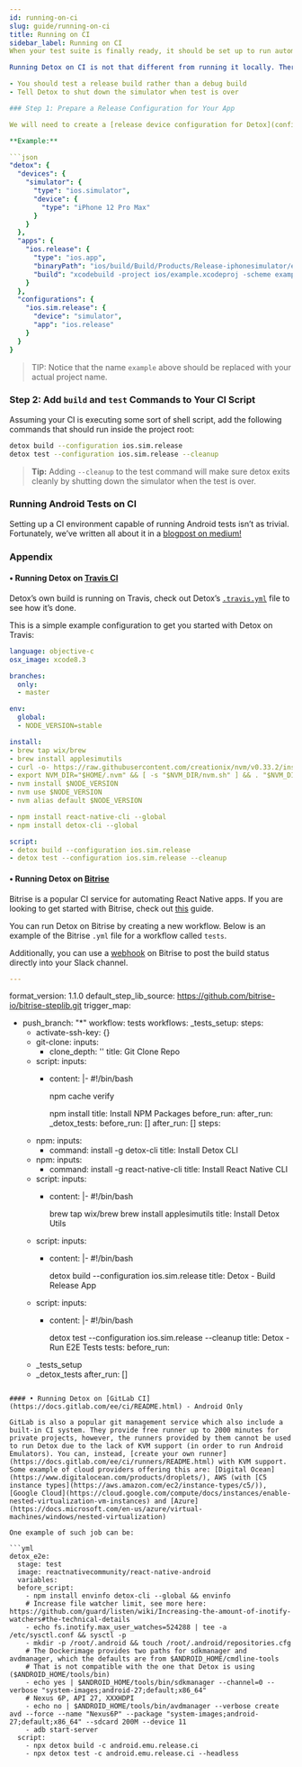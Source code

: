 ```yaml
---
id: running-on-ci
slug: guide/running-on-ci
title: Running on CI
sidebar_label: Running on CI
When your test suite is finally ready, it should be set up to run automatically on your CI server on every git push. This will alert you if new changes to the app break existing functionality.

Running Detox on CI is not that different from running it locally. There are two main differences:

- You should test a release build rather than a debug build
- Tell Detox to shut down the simulator when test is over

### Step 1: Prepare a Release Configuration for Your App

We will need to create a [release device configuration for Detox](config/overview.md#device-configurations) inside `package.json` under the `detox` section.

**Example:**

```json
"detox": {
  "devices": {
    "simulator": {
      "type": "ios.simulator",
      "device": {
        "type": "iPhone 12 Pro Max"
      }
    }
  },
  "apps": {
    "ios.release": {
      "type": "ios.app",
      "binaryPath": "ios/build/Build/Products/Release-iphonesimulator/example.app",
      "build": "xcodebuild -project ios/example.xcodeproj -scheme example -configuration Release -sdk iphonesimulator -derivedDataPath ios/build",
    }
  },
  "configurations": {
    "ios.sim.release": {
      "device": "simulator",
      "app": "ios.release"
    }
  }
}
```

> TIP: Notice that the name `example` above should be replaced with your actual project name.

### Step 2: Add `build` and `test` Commands to Your CI Script

Assuming your CI is executing some sort of shell script, add the following commands that should run inside the project root:

```sh
detox build --configuration ios.sim.release
detox test --configuration ios.sim.release --cleanup
```

> **Tip:** Adding `--cleanup` to the test command will make sure detox exits cleanly by shutting down the simulator when the test is over.

### Running Android Tests on CI

Setting up a CI environment capable of running Android tests isn’t as trivial. Fortunately, we’ve written all about it in a [blogpost on medium!](https://medium.com/wix-engineering/how-to-execute-android-ui-tests-on-ci-and-stay-alive-eb9089d88c1f)

### Appendix

#### • Running Detox on [Travis CI](https://travis-ci.org/)

Detox’s own build is running on Travis, check out Detox’s [`.travis.yml`](https://github.com/wix/Detox/tree/master/.travis.yml) file to see how it’s done.

This is a simple example configuration to get you started with Detox on Travis:

```yaml
language: objective-c
osx_image: xcode8.3

branches:
  only:
  - master

env:
  global:
  - NODE_VERSION=stable

install:
- brew tap wix/brew
- brew install applesimutils
- curl -o- https://raw.githubusercontent.com/creationix/nvm/v0.33.2/install.sh | bash
- export NVM_DIR="$HOME/.nvm" && [ -s "$NVM_DIR/nvm.sh" ] && . "$NVM_DIR/nvm.sh"
- nvm install $NODE_VERSION
- nvm use $NODE_VERSION
- nvm alias default $NODE_VERSION

- npm install react-native-cli --global
- npm install detox-cli --global

script:
- detox build --configuration ios.sim.release
- detox test --configuration ios.sim.release --cleanup

```

#### • Running Detox on [Bitrise](https://www.bitrise.io/)

Bitrise is a popular CI service for automating React Native apps. If you are looking to get started with Bitrise, check out [this](https://blog.bitrise.io/post/how-to-set-up-a-react-native-app-on-bitrise) guide.

You can run Detox on Bitrise by creating a new workflow. Below is an example of the Bitrise `.yml` file for a workflow called `tests`.

Additionally, you can use a [webhook](https://devcenter.bitrise.io/en/apps/webhooks/adding-incoming-webhooks.html) on Bitrise to post the build status directly into your Slack channel.

```yml
---
```

format_version: 1.1.0
default_step_lib_source: https://github.com/bitrise-io/bitrise-steplib.git
trigger_map:
- push_branch: "*"
  workflow: tests
workflows:
  _tests_setup:
    steps:
    - activate-ssh-key: {}
    - git-clone:
        inputs:
        - clone_depth: ''
        title: Git Clone Repo
    - script:
        inputs:
        - content: |-
            #!/bin/bash

            npm cache verify

            npm install
        title: Install NPM Packages
    before_run:
    after_run:
  _detox_tests:
    before_run: []
    after_run: []
    steps:
    - npm:
        inputs:
        - command: install -g detox-cli
        title: Install Detox CLI
    - npm:
        inputs:
        - command: install -g react-native-cli
        title: Install React Native CLI
    - script:
        inputs:
        - content: |-
            #!/bin/bash

            brew tap wix/brew
            brew install applesimutils
        title: Install Detox Utils
    - script:
        inputs:
        - content: |-
            #!/bin/bash

            detox build --configuration ios.sim.release
        title: Detox - Build Release App
    - script:
        inputs:
        - content: |-
            #!/bin/bash

            detox test --configuration ios.sim.release --cleanup
        title: Detox - Run E2E Tests
  tests:
    before_run:
    - _tests_setup
    - _detox_tests
    after_run: []
```

#### • Running Detox on [GitLab CI](https://docs.gitlab.com/ee/ci/README.html) - Android Only

GitLab is also a popular git management service which also include a built-in CI system. They provide free runner up to 2000 minutes for private projects, however, the runners provided by them cannot be used to run Detox due to the lack of KVM support (in order to run Android Emulators). You can, instead, [create your own runner](https://docs.gitlab.com/ee/ci/runners/README.html) with KVM support. Some example of cloud providers offering this are: [Digital Ocean](https://www.digitalocean.com/products/droplets/), AWS (with [C5 instance types](https://aws.amazon.com/ec2/instance-types/c5/)), [Google Cloud](https://cloud.google.com/compute/docs/instances/enable-nested-virtualization-vm-instances) and [Azure](https://docs.microsoft.com/en-us/azure/virtual-machines/windows/nested-virtualization)

One example of such job can be:

```yml
detox_e2e:
  stage: test
  image: reactnativecommunity/react-native-android
  variables:
  before_script:
    - npm install envinfo detox-cli --global && envinfo
    # Increase file watcher limit, see more here: https://github.com/guard/listen/wiki/Increasing-the-amount-of-inotify-watchers#the-technical-details
    - echo fs.inotify.max_user_watches=524288 | tee -a /etc/sysctl.conf && sysctl -p
    - mkdir -p /root/.android && touch /root/.android/repositories.cfg
    # The Dockerimage provides two paths for sdkmanager and avdmanager, which the defaults are from $ANDROID_HOME/cmdline-tools
    # That is not compatible with the one that Detox is using ($ANDROID_HOME/tools/bin)
    - echo yes | $ANDROID_HOME/tools/bin/sdkmanager --channel=0 --verbose "system-images;android-27;default;x86_64"
    # Nexus 6P, API 27, XXXHDPI
    - echo no | $ANDROID_HOME/tools/bin/avdmanager --verbose create avd --force --name "Nexus6P" --package "system-images;android-27;default;x86_64" --sdcard 200M --device 11
    - adb start-server
  script:
    - npx detox build -c android.emu.release.ci
    - npx detox test -c android.emu.release.ci --headless
```
